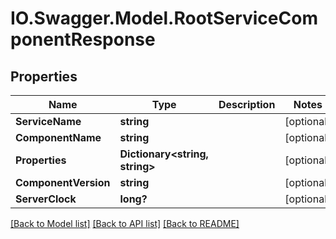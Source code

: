 # IO.Swagger.Model.RootServiceComponentResponse
## Properties

Name | Type | Description | Notes
------------ | ------------- | ------------- | -------------
**ServiceName** | **string** |  | [optional] 
**ComponentName** | **string** |  | [optional] 
**Properties** | **Dictionary&lt;string, string&gt;** |  | [optional] 
**ComponentVersion** | **string** |  | [optional] 
**ServerClock** | **long?** |  | [optional] 

[[Back to Model list]](../README.md#documentation-for-models) [[Back to API list]](../README.md#documentation-for-api-endpoints) [[Back to README]](../README.md)

